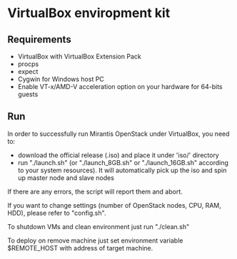 VirtualBox enviropment kit
==========================

Requirements
------------

- VirtualBox with VirtualBox Extension Pack
- procps
- expect
- Cygwin for Windows host PC
- Enable VT-x/AMD-V acceleration option on your hardware for 64-bits guests

Run
---

In order to successfully run Mirantis OpenStack under VirtualBox, you need to:
- download the official release (.iso) and place it under 'iso/' directory
- run "./launch.sh" (or "./launch\_8GB.sh" or "./launch\_16GB.sh" according to your system resources). It will automatically pick up the iso and spin up master node and slave nodes

If there are any errors, the script will report them and abort.

If you want to change settings (number of OpenStack nodes, CPU, RAM, HDD), please refer to "config.sh".

To shutdown VMs and clean environment just run "./clean.sh"

To deploy on remove machine just set environment variable $REMOTE_HOST with address of target machine.